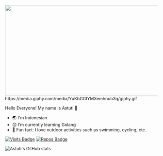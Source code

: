 ### 
<div align="center">
  <img src="https://media.giphy.com/media/YuKbGGIYMXemhnub3q/giphy.gif" width="600" height="300"/>
</div>
https://media.giphy.com/media/YuKbGGIYMXemhnub3q/giphy.gif

Hello Everyone! My name is Astuti 👋
- 🌏 I'm Indonesian
- 😊 I’m currently learning Golang
- 🌷 Fun fact: I love outdoor activities such as swimming, cycling, etc. 

[![Visits Badge](https://badges.pufler.dev/visits/astutirahmawati/astutirahmawati)](https://badges.pufler.dev)
[![Repos Badge](https://badges.pufler.dev/repos/astutirahmawati)](https://badges.pufler.dev)

![Astuti's GitHub stats](https://github-readme-stats.vercel.app/api?username=astutirahmawati&theme=gruvbox_light&show_icons=true)

<!--
**astutirahmawati/astutirahmawati** is a ✨ _special_ ✨ repository because its `README.md` (this file) appears on your GitHub profile.

Here are some ideas to get you started:


- 🌱 I’m currently learning Golang
- ⚡ Fun fact: I love outdoor activities such as swimming, cycling, walking, etc.
-->
